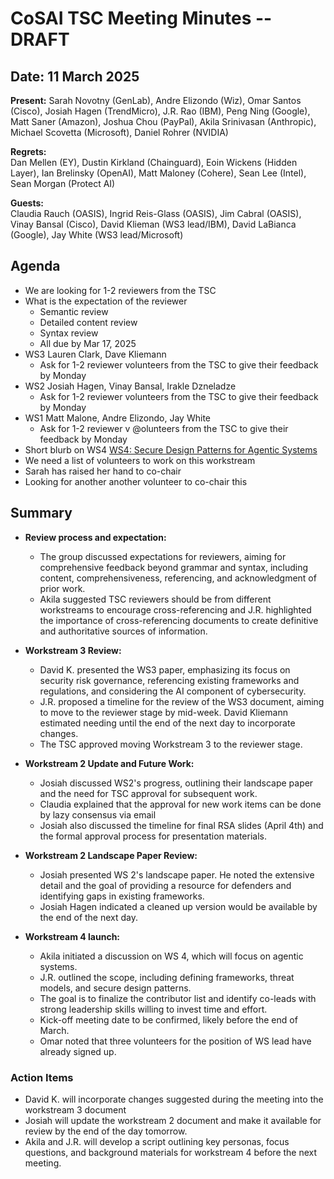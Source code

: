 # CoSAI TSC Meeting Minutes -- DRAFT

## Date: 11 March 2025

**Present:** Sarah Novotny (GenLab), Andre Elizondo (Wiz), Omar Santos (Cisco), Josiah Hagen (TrendMicro), J.R. Rao (IBM), Peng Ning (Google), Matt Saner (Amazon), Joshua Chou (PayPal), Akila Srinivasan (Anthropic), Michael Scovetta (Microsoft), Daniel Rohrer (NVIDIA)

**Regrets:**  
Dan Mellen (EY), Dustin Kirkland (Chainguard), Eoin Wickens (Hidden Layer), Ian Brelinsky (OpenAI),  Matt Maloney (Cohere), Sean Lee (Intel), Sean Morgan (Protect AI)

**Guests:**  
Claudia Rauch (OASIS),  Ingrid Reis-Glass (OASIS), Jim Cabral (OASIS), Vinay Bansal (Cisco), David Klieman (WS3 lead/IBM), David LaBianca (Google), Jay White (WS3 lead/Microsoft)

## Agenda

* We are looking for 1-2 reviewers from the TSC  
* What is the expectation of the reviewer  
  * Semantic review  
  * Detailed content review  
  * Syntax review  
  * All due by Mar 17, 2025  
* WS3 Lauren Clark, Dave Kliemann  
  * Ask for 1-2 reviewer volunteers from the TSC to give their feedback by Monday  
* WS2 Josiah Hagen, Vinay Bansal, Irakle Dzneladze  
  * Ask for 1-2 reviewer volunteers from the TSC to give their feedback by Monday  
* WS1 Matt Malone, Andre Elizondo, Jay White  
  * Ask for 1-2 reviewer v @olunteers from the TSC to give their feedback by Monday  
*  Short blurb on WS4 [WS4: Secure Design Patterns for Agentic Systems](https://docs.google.com/document/d/1s6JS_Y6FAuVn7cxUlvjp0--GlFggpL88P9sNx7646kk/edit?tab=t.0#heading=h.7e7dsplijlg4)  
  * We need a list of volunteers to work on this workstream  
  * Sarah has raised her hand to co-chair  
  * Looking for another another volunteer to co-chair this

## Summary

* **Review process and expectation:**  
  * The group discussed expectations for reviewers, aiming for comprehensive feedback beyond grammar and syntax, including content, comprehensiveness, referencing, and acknowledgment of prior work.   
  * Akila suggested TSC reviewers should be from different workstreams to encourage cross-referencing and J.R. highlighted the importance of cross-referencing documents to create definitive and authoritative sources of information.   
* **Workstream 3 Review:**   
  * David K. presented the WS3 paper, emphasizing its focus on security risk governance, referencing existing frameworks and regulations, and considering the AI component of cybersecurity.    
  * J.R. proposed a timeline for the review of the WS3 document, aiming to move to the reviewer stage by mid-week.  David Kliemann estimated needing until the end of the next day to incorporate changes.   
  * The TSC approved moving Workstream 3 to the reviewer stage.  
* **Workstream 2 Update and Future Work:** 
  * Josiah discussed WS2's progress, outlining their landscape paper and the need for TSC approval for subsequent work.  
  * Claudia explained that the approval for new work items can be done by lazy consensus via email
  * Josiah also discussed the timeline for final RSA slides (April 4th) and the formal approval process for presentation materials.

* **Workstream 2 Landscape Paper Review:** 
  * Josiah presented WS 2's landscape paper. He noted the extensive detail and the goal of providing a resource for defenders and identifying gaps in existing frameworks. 
  * Josiah Hagen indicated a cleaned up version would be available by the end of the next day. 
* **Workstream 4 launch:** 
  * Akila initiated a discussion on WS 4,  which will focus on agentic systems. 
  * J.R. outlined the scope, including defining frameworks, threat models, and secure design patterns. 
  * The goal is to finalize the contributor list and identify co-leads with strong leadership skills willing to invest time and effort. 
  * Kick-off meeting date to be confirmed, likely before the end of March.
  * Omar noted that three volunteers for the position of WS lead have already signed up.

### Action Items

* David K. will incorporate changes suggested during the meeting into the workstream 3 document   
* Josiah will update the workstream 2 document and make it available for review by the end of the day tomorrow.  
* Akila and J.R. will develop a script outlining key personas, focus questions, and background materials for workstream 4 before the next meeting.

